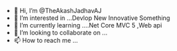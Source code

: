 - 👋 Hi, I’m @TheAkashJadhavAJ
- 👀 I’m interested in ...Devlop New Innovative Something 
- 🌱 I’m currently learning ....Net Core MVC 5 ,Web api
- 💞️ I’m looking to collaborate on ...
- 📫 How to reach me ...

<!---
TheAkashJadhavAJ/TheAkashJadhavAJ is a ✨ special ✨ repository because its `README.md` (this file) appears on your GitHub profile.
You can click the Preview link to take a look at your changes.
--->
